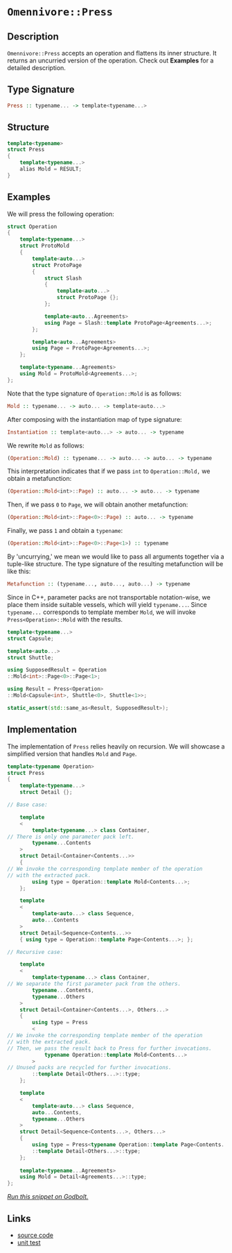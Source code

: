 <!-- Copyright 2024 Feng Mofan
SPDX-License-Identifier: Apache-2.0 -->

# `Omennivore::Press`

## Description

`Omennivore::Press` accepts an operation and flattens its inner structure. It returns an uncurried version of the operation. Check out **Examples** for a detailed description.

## Type Signature

```Haskell
Press :: typename... -> template<typename...>
```

## Structure

```C++
template<typename>
struct Press
{
    template<typename...>
    alias Mold = RESULT;
}
```

## Examples

We will press the following operation:

```C++
struct Operation
{
    template<typename...>
    struct ProtoMold
    {
        template<auto...>
        struct ProtoPage 
        {
            struct Slash
            {
                template<auto...>
                struct ProtoPage {};
            };

            template<auto...Agreements>
            using Page = Slash::template ProtoPage<Agreements...>;
        };

        template<auto...Agreements>
        using Page = ProtoPage<Agreements...>;
    };

    template<typename...Agreements>
    using Mold = ProtoMold<Agreements...>;
};
```

Note that the type signature of `Operation::Mold` is as follows:

```Haskell
Mold :: typename... -> auto... -> template<auto...>
```

After composing with the instantiation map of type signature:

```Haskell
Instantiation :: template<auto...> -> auto... -> typename
```

We rewrite `Mold` as follows:

```Haskell
(Operation::Mold) :: typename... -> auto... -> auto... -> typename
```

This interpretation indicates that if we pass `int` to `Operation::Mold,` we obtain a metafunction:

```Haskell
(Operation::Mold<int>::Page) :: auto... -> auto... -> typename
```

Then, if we pass `0` to `Page`, we will obtain another metafunction:

```Haskell
(Operation::Mold<int>::Page<0>::Page) :: auto... -> typename
```

Finally, we pass `1` and obtain a `typename`:

```Haskell
(Operation::Mold<int>::Page<0>::Page<1>) :: typename
```

By 'uncurrying,' we mean we would like to pass all arguments together via a tuple-like structure.
The type signature of the resulting metafunction will be like this:

```Haskell
Metafunction :: (typename..., auto..., auto...) -> typename
```

Since in C++, parameter packs are not transportable notation-wise, we place them inside suitable vessels, which will yield `typename...`. Since `typename...` corresponds to template member `Mold`, we will invoke `Press<Operation>::Mold` with the results.

```C++
template<typename...>
struct Capsule;

template<auto...>
struct Shuttle;

using SupposedResult = Operation
::Mold<int>::Page<0>::Page<1>;

using Result = Press<Operation>
::Mold<Capsule<int>, Shuttle<0>, Shuttle<1>>;

static_assert(std::same_as<Result, SupposedResult>);
```

## Implementation

The implementation of `Press` relies heavily on recursion.
We will showcase a simplified version that handles `Mold` and `Page`.

```C++
template<typename Operation>
struct Press
{
    template<typename...>
    struct Detail {};

// Base case:

    template
    <
        template<typename...> class Container,
// There is only one parameter pack left.
        typename...Contents
    >
    struct Detail<Container<Contents...>>
    {
// We invoke the corresponding template member of the operation
// with the extracted pack.
        using type = Operation::template Mold<Contents...>; 
    };

    template
    <
        template<auto...> class Sequence,
        auto...Contents
    >
    struct Detail<Sequence<Contents...>>
    { using type = Operation::template Page<Contents...>; };

// Recursive case:

    template
    <
        template<typename...> class Container,
// We separate the first parameter pack from the others.
        typename...Contents,
        typename...Others
    >
    struct Detail<Container<Contents...>, Others...>
    {
        using type = Press
        <
// We invoke the corresponding template member of the operation
// with the extracted pack.
// Then, we pass the result back to Press for further invocations.
            typename Operation::template Mold<Contents...>
        >
// Unused packs are recycled for further invocations.
        ::template Detail<Others...>::type;
    };

    template
    <
        template<auto...> class Sequence,
        auto...Contents,
        typename...Others
    >
    struct Detail<Sequence<Contents...>, Others...>
    {
        using type = Press<typename Operation::template Page<Contents...>>
        ::template Detail<Others...>::type;
    };
    
    template<typename...Agreements>
    using Mold = Detail<Agreements...>::type;
};
```

[*Run this snippet on Godbolt.*](https://godbolt.org/#z:OYLghAFBqd5QCxAYwPYBMCmBRdBLAF1QCcAaPECAMzwBtMA7AQwFtMQByARg9KtQYEAysib0QXACx8BBAKoBnTAAUAHpwAMvAFYTStJg1DIApACYAQuYukl9ZATwDKjdAGFUtAK4sGISQBspK4AMngMmAByPgBGmMQgAQCspAAOqAqETgwe3r7%2BQemZjgJhEdEscQnJtpj2JQxCBEzEBLk%2BfoG19dlNLQRlUbHxiSkKza3t%2BV3j/YMVVaMAlLaoXsTI7BwEmCypBjsmAMxuBACeqYysmADUAPKXxEwNx9gmGgCC48ReDjfKxEwCgU7w%2BJgA7FZPjcYTcdnsDphjqcLlc2AA6TGvUGwm7fX4EG4AEUwzToNwhVnBROOULBnwA9AybhYmEobqIlCBQTjYfD9s8kdDYcjebiYfzEcjzpdmBisUdsByDMCbh5BExwvFSKCmTcACoIeK3PAKG4CWhnc0RG6pFrXHbEW1MZAAaxu9CoBHRYvFMrRmEx6PVO0EIOFMOxEbxBB%2BfxJZNoyJDmoixGTskYBAUQexit9lN1zIA6iaGAA3VCu24EI0ckiAhTpBj4Ixw3YCnY3NiVeLmqhwuuoR7PbJFm4Ad0ICEHt0wqljLp26Gdbp90dxXkybf9FKORPuI4aIBAksFNwAsp50BnBFmcwq3kcLBToxCac%2BedGz4c3ydfbiP5IicTBeEQuaKsqbJmkImAAI5eIwmw6husKgeBmIhveBb5tG%2BLxqSmpJicsEIUhwFuFhYYQU%2BbxvpCNxbuEwBwqie4Hg88Sjs4p4doi/xMMAFFUdmNG0hS1K0l%2BHx6gASpgyDrJk5a3Jy7DSYBfGCjhbgAXyWmHCc/pyoGj5QaqKZamQ46lnimB2k8Xa1rcNDEOMzpPGwjqru6VDEKgLCzuazlueuHzinyqImUGIkKCh4URaxsrXEGdwheGCWRrhmUxnGhIJkRt5kmmRX3jRpD3OlYn0XSiWMduLG7scB4AkCGV1aKjIlmWlbVkFaDEI2zato1Bm3D2VT9kFw5cS8XWTtOQXzouDiYCudpruOhqMBVE63HaqrOTcjZeLQhIxC67pEP8jZmvwTpUOsIU3OElaiA0OZ6RFxnXIes3ZCeQGXtepXUY%2BX17nRMnMnIDBbmtPlmi0tyAsgZzIPQK73Tcj2tEaTqvag73ZJ9qEwoDY3EoRdDIml%2BMPj6iqA6iUn0R%2BdK%2BkBOkQ1zIFgagNHmTB8GIQwyEQ%2BhAuYZmYbxXVP3yuidPxO1IrZbi%2BH5dTxFuKRoubKDomPhVyuheDNUQ0xO5sc1N1tdKUW/ZxjkA7xCLnsognCTLRuM7REMU%2B7XYFTTJymwzrzM5crM5e%2BMe4pzY0O8lisfMAgK7Nh6uwlbLFXrQK62yHOtpxnbBg37UfARzkmfp8uoAFRN83LcMo3Tf6tgQj6s3beMi3A8N339JgmYRzhBjXhYHubhgXQhBnFGI%2Ba39LsCDykKJ0HFEK6Zfu%2BivAKoEQ%2Bc3hbZPttvyKS9VOUa7GBI3cfqCe0Jr53yKm8X/feU3EIKoIAhgnL%2BH86oSiTnzDC%2B9v6JUPv5Igr9biFlrrVMBkYUEaTQZfTsFEb6YlLpgTOYYl5YPqsxASb9bb/zZEgN2OCn4IK9siAhRDfZ5lQRFOOdcR7ywgW4PB6IWHl2zCQxKucKFIP3Awl%2BTCThCLKuDbhwD2aYPAVfIyjtU7p0IcIkE2cYTiNPuxaRp9mHaNYRHfM3CuEc0%2BLzFEKc95LxXvw1IChTrV2kvYgRziH5/CEAgMCBB6Ax1BOIoQXhUhFDWvJdxZ1jHO24gwUEJ5TEnHCAQSOIBEHIg0FknJJwuDsOkuI2Jp1CS21asCWmR4xzZVSSDE4ri4kUQya8CqASgkhJOHkxUHTAkEGCRRIpViny2K%2BM0RwyAAD60F4gEAgOMdAJ4FDXFmXotwZSzodMidE9AWzMmKiWDHDgKxaCcCSLwPw3BeCoE4LpSw1g8RrA2EgsePBSAEE0KclYroQBJEkOiDQkguDgiOBoJIGgzABACGYAAHHC/QnBJC8BYBIDQGhSDXK0KQO5HBeAKBAJir5HAtArDgLAGAiAQBrAIKkMC5BKBoD2HQeIkRricFUHCgIABaAIkgbjAGQMgG4Uh0RmF4GtQgJA8DLK4DIQQIgxDsCkAq%2BQSg1DfNILoeVE4nipE4DwM5FyrlarxXcMC9LCSoAHFy3l/LBXCtFYCswNwIAeBZfQJ05gjhcCWLwElZLSAQCQMy1IrKyAUAgGGiNIBgBSDMHwOgjpCUQBiFqmI4QWhnENbwTNzBiBnDuDEbQCkSUfOZcIu4DBLRaqwDELwwB%2BG0FoISm5pAsAsEMMAcQpLeD4FRo4FSbacXzgUmBLYHyMl1C1bQPAMQniFo8FgLVsY8BovbSpYgMQMiYBJF2owc6jDfJWFQAwwAFAADU8CYAnJxa5Hz%2BCKtEOIVVT71UqHUH27VegDDHtMI8yw%2Bh52EsgCsYcH1OA8qWc1ADVhLBmBxagLdxBZVAngCsOwZaAYQFcFMPw8rQhagWCMeVRQsgCHw3ocjDR5jDASPKrDDhegTDaJ4DoegmMND6K0OjvYGO2FY1RxjrG%2BOLD9asdYmwJDGo4JcrFZrOA3DtXygVQqRVitdRAXA0rvXvP9Z8k9KwjRMCwAkCAvz/BHHRAATiOOCSQwKzCBAxUkAINmkUcBRaQNFvr0QBC4AEOFNm4WBYBVwJIdmgjYtuZwAlRLDN9vJVSkNNLLUMqjTGr17K2CcBaCwcs4IeVMCgm2LgNn0RcCBZK/ARBUNyrVUq190h32KE/Vq3Qia9VMANTc2T8mYu4s4BaulYEpr5cK8V0rLFyuVaBW6j14avUUjHmYAzgbTnBtDQFJb2pMs7djRNorGNu3la4JimgZ0VaUHTd%2B/N2bc2kHu4W4tpaHCPcrVmattbv31sbc21tj3O3dt7Tigd2Hh1arHYpHYj3p3nO/XOhd2bl1bBxWujdHyt07qUPukHzET18HPVem9d7ZSPffU1lVLXZBtc1d%2Bzr%2Bhu0oGsNYYDMRQMWdxakSDHBoMEBvPuOD1hEO3JQ2hznmG6jYecLhlswnggtjE6RtIGQKM5HY/kMjavaPEfo5x6XzGBA8bY3kAj3QZeNFE3r/jnGhOa/N7MXjNvxOYZedJiTCOBuKY4DcI7U2TtlYq1VjQbqdN1ZW769bRnSAmbM5QWT3nfMVeBeCSL4IwWSGc/y%2BVg28XxeJYTil1LaVWsZdGg72WOUcHyw6lgChywivLLNxE4wau6dlXoSnL7qdqrp1%2BnFugjikG671o1nnvffvNel61A5a8Cvr43m4zeKut8JO6yvfYfVHGj0lrbKBN%2BRqZYfkAjeonTJX9MtfsziAsH5Umq7bkbsZqzYWx7z2i0lrLR9gKVaa05t%2B0wAbSbTEEB3bWB0PTR37TwEHTwEh2/WhwnThzvARxxSR0XTOFR1XVQ0x14Gx13Tx0PQJz3zPUEhJ1vXvQp1kCpwkBp0EH7w6xAGHz/WMFZyAyR0l2515wZCWRZ0AwsFF1xXFywE4K4xwzwwdz0CI3KH1212KGyAVxo2yGVwEzEON3tzNwNx6HULmBdxVyd1Nw4xE10JkNtwkwUHdxVX61NSnyU3n27Abybxb0FHcm01qxIEjz9QDRjzjxGC5wRyTxADMAqyOCOCSEhRBQxVCPBCCwU1sPxVsASw2yWEs0kCSFsySDhWhRs0kBszBXsy4GYM4COBsKQzi0SzJVkwlTiLKISOSJWC3UyGcEkCAA%3D)

## Links

- [source code](../../../../conceptrodon/omennivore/press.hpp)
- [unit test](../../../../tests/unit/metafunctions/omennivore/press.test.hpp)
